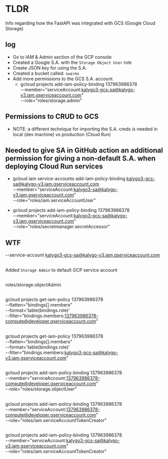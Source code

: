 # TLDR

Info regarding how the FastAPI was integrated with GCS (Google Cloud Storage)

## log

- Go to IAM & Admin section of the GCP console
- Created a Google S.A. with the `Storage Object User` role
- Create JSON key for using the S.A.
- Created a bucket called: `swarms`
- Add more permissions to the GCS S.A. account
  - gcloud projects add-iam-policy-binding 137963986378 \
    --member="serviceAccount:kalygo3-gcs-sa@kalygo-v3.iam.gserviceaccount.com" \
    --role="roles/storage.admin"

## Permissions to CRUD to GCS

- NOTE: a different technique for importing the S.A. creds is needed in local (dev machine) vs production (Cloud Run)


## Needed to give SA in GitHub action an additional permission for giving a non-default S.A. when deploying Cloud Run services

- gcloud iam service-accounts add-iam-policy-binding kalygo3-gcs-sa@kalygo-v3.iam.gserviceaccount.com \
  --member="serviceAccount:kalygo3-sa@kalygo-v3.iam.gserviceaccount.com" \
  --role="roles/iam.serviceAccountUser"

- gcloud projects add-iam-policy-binding 137963986378 \
  --member="serviceAccount:kalygo3-gcs-sa@kalygo-v3.iam.gserviceaccount.com" \
  --role="roles/secretmanager.secretAccessor"

## WTF

--service-account kalygo3-gcs-sa@kalygo-v3.iam.gserviceaccount.com

##

Added `Storage Admin` to default GCP service account

##

roles/storage.objectAdmin

##

gcloud projects get-iam-policy 137963986378 \
--flatten="bindings[].members" \
--format='table(bindings.role)' \
--filter="bindings.members:137963986378-compute@developer.gserviceaccount.com"

##

gcloud projects get-iam-policy 137963986378 \
--flatten="bindings[].members" \
--format='table(bindings.role)' \
--filter="bindings.members:kalygo3-gcs-sa@kalygo-v3.iam.gserviceaccount.com"

##

gcloud projects add-iam-policy-binding 137963986378 \
  --member="serviceAccount:137963986378-compute@developer.gserviceaccount.com" \
  --role="roles/storage.objectUser"

##

gcloud projects add-iam-policy-binding 137963986378 \
    --member="serviceAccount:137963986378-compute@developer.gserviceaccount.com" \
    --role="roles/iam.serviceAccountTokenCreator"

##

gcloud projects add-iam-policy-binding 137963986378 \
    --member="serviceAccount:kalygo3-gcs-sa@kalygo-v3.iam.gserviceaccount.com" \
    --role="roles/iam.serviceAccountTokenCreator"